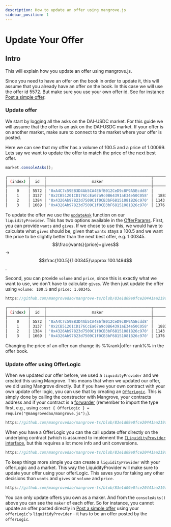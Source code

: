 ```yaml
---
description: How to update an offer using mangrove.js
sidebar_position: 1
---
```


# Update Your Offer

## Intro

This will explain how you update an offer using mangrove.js.

Since you need to have an offer on the book in order to update it, this will assume that you already have an offer on the book. In this case we will use the offer id 5572. But make sure you use your own offer id. See for instance [Post a simple offer](../getting-started/basic-offer.md).

### Update offer

We start by logging all the asks on the DAI-USDC market. For this guide we will assume that the offer is an ask on the DAI-USDC market. If your offer is on another market, make sure to connect to the market where your offer is posted.

Here we can see that my offer has a volume of 100.5 and a price of 1.00099. Lets say we want to update the offer to match the price of the next best offer.

```js
market.consoleAsks();
```

```bash
┌─────────┬──────┬──────────────────────────────────────────────┬────────────────────┬────────────────────────┐
│ (index) │  id  │                    maker                     │       volume       │         price          │
├─────────┼──────┼──────────────────────────────────────────────┼────────────────────┼────────────────────────┤
│    0    │ 5572 │ '0xA4C7c59EB3D4Ab5CA4E6fB012CeD9c8F9A5Ecdd8' │       100.5        │ 1.00099502487562189055 │
│    1    │ 3137 │ '0x2CB51201CD176CcEa67a9c0B64391aE34e50C058' │  1883.81894460173  │ 1.00346413248309787013 │
│    2    │ 1384 │ '0x4326Ab97823d7509C1f0CB3bF68151081B26c970' │ 1143.1714506162793 │ 1.00346467660785745789 │
│    3    │ 1669 │ '0x4326Ab97823d7509C1f0CB3bF68151081B26c970' │ 1376.6273438550415 │ 1.00346478817687987934 │
```

To update the offer we use the [`updateAsk`](../technical-references/code/classes/LiquidityProvider.md#-updateask) function on our `liquidityProvider`. This has two options available in the [OfferParams](../technical-references/code/namespaces/LiquidityProvider-1.md#offerparams). First, you can provide `wants` and `gives`. If we chose to use this, we would have to calculate what `gives` should be, given that `wants` stays a 100.5 and we want the price to be slightly better than the next best offer, e.g. 1.00345. $$\frac{wants}{price}=gives$$ -> $$\frac{100.5}{1.00345}\approx 100.1494$$.

Second, you can provide `volume` and `price`, since this is exactly what we want to use, we don't have to calculate `gives`. We then just update the offer using `volume: 100.5` and `price: 1.00345`.

```js reference
https://github.com/mangrovedao/mangrove-ts/blob/83e1d09e0fce20441aa219a71b6cbb95ba097bf5/packages/mangrove.js/examples/how-tos/update-offer.js#L23-L41
```

```bash
┌─────────┬──────┬──────────────────────────────────────────────┬────────────────────┬────────────────────────┐
│ (index) │  id  │                    maker                     │       volume       │         price          │
├─────────┼──────┼──────────────────────────────────────────────┼────────────────────┼────────────────────────┤
│    0    │ 5572 │ '0xA4C7c59EB3D4Ab5CA4E6fB012CeD9c8F9A5Ecdd8' │       100.5        │        1.00345         │
│    1    │ 3137 │ '0x2CB51201CD176CcEa67a9c0B64391aE34e50C058' │  1883.81894460173  │ 1.00346413248309787013 │
│    2    │ 1384 │ '0x4326Ab97823d7509C1f0CB3bF68151081B26c970' │ 1143.1714506162793 │ 1.00346467660785745789 │
│    3    │ 1669 │ '0x4326Ab97823d7509C1f0CB3bF68151081B26c970' │ 1376.6273438550415 │ 1.00346478817687987934 │
```

Changing the price of an offer can change its %%rank|offer-rank%% in the offer book.

### Update offer using OfferLogic

When we updated our offer before, we used a `liquidityProvider` and we created this using Mangrove. This means that when we updated our offer, we did using Mangrove directly. But if you have your own contract with your own update offer logic, you can use that by creating an [`OfferLogic`](../technical-references/code/classes/OfferLogic). This is simply done by calling the constructor with Mangrove, your contracts address and if your contract is a [forwarder](../../strat-lib/background/offer-maker/forwarder.md) (remember to import the type first, e.g., using `const { OfferLogic } = require("@mangrovedao/mangrove.js");`).

```js reference
https://github.com/mangrovedao/mangrove-ts/blob/83e1d09e0fce20441aa219a71b6cbb95ba097bf5/packages/mangrove.js/examples/how-tos/update-offer.js#L43-L46
```

When you have a OfferLogic you can the call update offer directly on the underlying contract (which is assumed to implement the [`ILiquidityProvider` interface](../../strat-lib/technical-references/code/strategies/interfaces/ILiquidityProvider.md), but this requires a lot more info and unit conversions.

```js reference
https://github.com/mangrovedao/mangrove-ts/blob/83e1d09e0fce20441aa219a71b6cbb95ba097bf5/packages/mangrove.js/examples/how-tos/update-offer.js#L49-L60
```

To keep things more simple you can create a `liquidityProvider` with your offerLogic and a market. This way the LiquidityProvider will make sure to update your offer using your offerLogic. This saves you for taking any other decisions than `wants` and `gives` or `volume` and `price`.

```js reference
https://github.com/mangrovedao/mangrove-ts/blob/83e1d09e0fce20441aa219a71b6cbb95ba097bf5/packages/mangrove.js/examples/how-tos/update-offer.js#L62-L67
```

You can only update offers you own as a maker. And from the `consoleAsks()` above you can see the `maker` of each offer. So for instance, you cannot update an offer posted directly in [Post a simple offer](../getting-started/basic-offer.md) using your `offerLogic`'s `liquitidyProvider` - it has to be an offer posted by the `offerLogic`.
